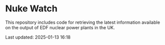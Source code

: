 # Nuke Watch

This repository includes code for retrieving the latest information available on the output of EDF nuclear power plants in the UK.

Last updated: 2025-01-13 16:18